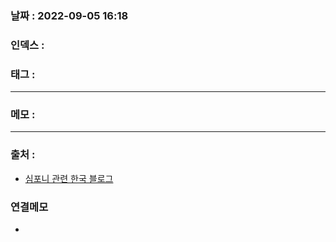 ### 날짜 :  2022-09-05 16:18

### 인덱스 :

### 태그 :

----

### 메모 :



----
### 출처 :
- [심포니 관련 한국 블로그](https://intrepidgeeks.com/tutorial/introduction-to-symphony-framework)


### 연결메모
-








